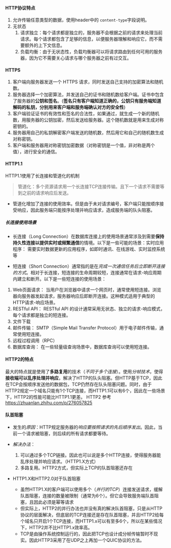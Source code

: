 #### HTTP协议特点
1. 允许传输任意类型的数据，使用header中的 `content-type`字段说明。
2. 无状态
   1. 请求独立：每个请求都是独立的，服务器不会根据之前的请求来处理当前请求。每个请求都包含了足够的信息，以便服务器理解和响应它，而不需要额外的上下文信息。
   4. 负载均衡：由于无状态性，负载均衡器可以将请求路由到任何可用的服务器，因为它不需要关心请求与哪个服务器之前有过交互。

#### HTTPS
 1. 客户端向服务器发送一个 HTTPS 请求，同时发送自己支持的加密算法和随机数。
 2. 服务器选择一个加密算法，并发送自己的证书和随机数给客户端。证书中包含了服务器的**公钥和签名**。(**签名只有客户端知道正确的，公钥只有服务端知道解码的私钥，分别用来客户端和服务端确认对方的安全性**)
 3. 客户端验证证书的有效性和签名的合法性，如果通过，就生成一个新的随机数，用服务器的公钥加密，然后发送给服务器。这个随机数就是用来生成对称密钥的。
 4. 服务器用自己的私钥解密客户端发送的随机数，然后用它和自己的随机数生成对称密钥。
 5. 客户端和服务器用对称密钥加密数据（对称密钥是一个值，非对称是两个值），进行安全的通信。

#### HTTP1.1
  HTTP1.1使用了长连接和管道化的机制
   > 管道化：多个资源请求用一个长连接TCP连接传输。且下一个请求不需要等到之前的请求响应后发送。
  * 管道化增加了连接的使用效率。但是由于未对请求编号，客户端只能按顺序接受响应，因此服务端只能按序处理并响应请求，造成服务端的队头阻塞。

##### 长连接使用场景
* 长连接（Long Connection）在数据库连接上的使用场景通常涉及到需要**保持持久性连接以提供实时或频繁通信**的情境。以下是一些可能的场景：实时应用程序： 需要实时数据更新的应用程序，如即时通讯、在线游戏、实时监控系统等

* 短连接（Short Connection）通常指的是在*完成一次通信任务后立即断开连接的方式*。相对于长连接，短连接的生命周期较短，连接通常在请求-响应周期内建立和断开。以下是一些短连接的使用场景：
1. Web页面请求： 当用户在浏览器中请求一个网页时，通常使用短连接。浏览器向服务器发起请求，服务器响应后即断开连接。这种模式适用于典型的HTTP请求-响应场景。
2. RESTful API： RESTful API 的设计通常采用无状态、独立的请求-响应模式，每个请求都是独立的短连接。
3. 文件下载
4. 邮件传输： SMTP（Simple Mail Transfer Protocol）用于电子邮件传输，通常使用短连接。
6. 远程过程调用（RPC）
7. 数据库查询： 在一些轻量级查询场景中，数据库查询可以使用短连接。

#### HTTP2的特点
  最大的特点就是使用了**多路复用**的技术（*不同于多个连接*）。使用*分帧技术*，使得**接收端可以乱序处理并响应**，解决了HTTP的队头阻塞。但HTTP基于TCP，因此在TCP会按顺序发送他的数据包，TCP仍然存在队头阻塞问题。同时，由于HTTP2规定一个域名只能有1个TCP连接，而HTTP1.1可以有6个，因此在一些场景下，HTTP2的性能可能比HTTP1.1更差。
  HTTP2 参考 https://zhuanlan.zhihu.com/p/276057825

#### 队首阻塞
  * 发生的*原因*：HTTP规定服务器的*响应要按照请求的先后顺序发出*。因此，当前一个请求被阻塞，则后续的所有请求都要等待。
  * *解决办法*：
    1. 可以通过多个TCP链接。因此也可以说是多个HTTP连接，使得服务器能乱序处理并响应请求。（HTTP1.X方式）
    2. 多路复用。HTTP2方式，但实际上TCP的队首阻塞还存在

  * HTTP1.X和HTTP2.0对于队首阻塞
    * 虽然HTTP1.X的客户端可以使用多个（*并行的TCP*）连接发送请求，缓解队首阻塞，连接的数量被限制（通常为6个）。但它会导致服务端队首阻塞，且因此必须是幂等请求
    * 但实际上，HTTP2的并行办法也并没有真的解决队首阻塞，只是从HTTP协议的层面解决，但底层的TCP连接还是存在队首阻塞，并且HTTP2给每个域名只开启1个TCP连接，而HTTP1.x可以有至多6个，所以在某些情况下，HTTP2并不比HTTP1.x效率高。
    * TCP是由操作系统控制运行的，因此把TCP也设计成分帧传输暂时不现实。因此HTTP3采用了在UDP之上再加一个QUIC协议的方法。